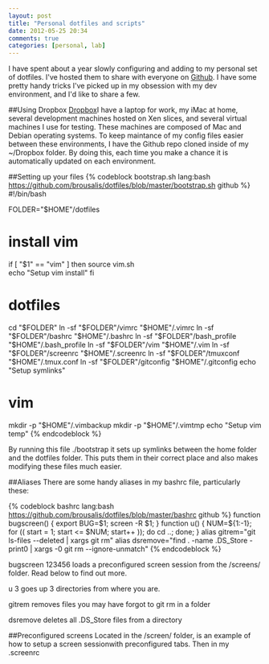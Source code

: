 ```yaml
---
layout: post
title: "Personal dotfiles and scripts"
date: 2012-05-25 20:34
comments: true
categories: [personal, lab]
---
```


I have spent about a year slowly configuring and adding to my personal set of dotfiles. I've hosted them to share with everyone on <a href="http://github.com/brousalis/dotfiles">Github</a>. I have some pretty handy tricks I've picked up in my obsession with my dev environment, and I'd like to share a few.

##Using Dropbox
<a class="dropbox" href="http://dropbox.com">Dropbox</a>I have a laptop for work, my iMac at home, several development machines hosted on Xen slices, and several virtual machines I use for testing. These machines are composed of Mac and Debian operating systems. To keep maintance of my config files easier between these environments, I have the Github repo cloned inside of my ~/Dropbox folder.  By doing this, each time you make a chance it is automatically updated on each environment. 

##Setting up your files
{% codeblock bootstrap.sh lang:bash https://github.com/brousalis/dotfiles/blob/master/bootstrap.sh github %}
#!/bin/bash

FOLDER="$HOME"/dotfiles

# install vim
if [ "$1" == "vim" ]
then
  source vim.sh    
  echo "Setup vim install"
fi

# dotfiles
cd      "$FOLDER"
ln -sf  "$FOLDER"/vimrc         "$HOME"/.vimrc
ln -sf  "$FOLDER"/bashrc        "$HOME"/.bashrc
ln -sf  "$FOLDER"/bash_profile  "$HOME"/.bash_profile
ln -sf  "$FOLDER"/vim           "$HOME"/.vim
ln -sf  "$FOLDER"/screenrc      "$HOME"/.screenrc
ln -sf  "$FOLDER"/tmuxconf      "$HOME"/.tmux.conf
ln -sf  "$FOLDER"/gitconfig     "$HOME"/.gitconfig
echo    "Setup symlinks"

# vim
mkdir -p "$HOME"/.vimbackup
mkdir -p "$HOME"/.vimtmp
echo "Setup vim temp"
{% endcodeblock %}

By running this file <span class="bash">./bootstrap</span> it sets up symlinks between the home folder and the dotfiles folder. This puts them in their correct place and also makes modifying these files much easier.

##Aliases
There are some handy aliases in my bashrc file, particularly these:

{% codeblock bashrc lang:bash https://github.com/brousalis/dotfiles/blob/master/bashrc github %}
function bugscreen() { export BUG=$1; screen -R $1; }
function u() { NUM=${1:-1}; for (( start = 1; start <= $NUM; start++ )); do cd ..; done; }
alias gitrem="git ls-files --deleted | xargs git rm"
alias dsremove="find . -name .DS_Store -print0 | xargs -0 git rm --ignore-unmatch"
{% endcodeblock %}

<span class="bash">bugscreen 123456</span> loads a preconfigured screen session from the /screens/ folder. Read below to find out more.

<span class="bash">u 3</span> goes up 3 directories from where you are.

<span class="bash">gitrem</span> removes files you may have forgot to git rm in a folder

<span class="bash">dsremove</span> deletes all .DS_Store files from a directory


##Preconfigured screens
Located in the /screen/ folder, is an example of how to setup a screen sessionwith preconfigured tabs. Then in my .screenrc
